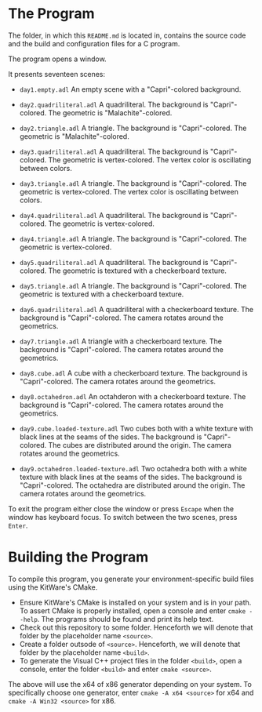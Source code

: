# The Program
The folder, in which this `README.md` is located in, contains the source code and the build and configuration files for a C program.

The program opens a window.

It presents seventeen scenes:

- `day1.empty.adl` An empty scene with a "Capri"-colored background.

- `day2.quadriliteral.adl` A quadriliteral.
  The background is "Capri"-colored.
  The geometric is "Malachite"-colored.

- `day2.triangle.adl` A triangle.
  The background is "Capri"-colored.
  The geometric is "Malachite"-colored.

- `day3.quadriliteral.adl` A quadriliteral.
  The background is "Capri"-colored.
  The geometric is vertex-colored.
  The vertex color is oscillating between colors.
 
- `day3.triangle.adl` A triangle.
  The background is "Capri"-colored.
  The geometric is vertex-colored.
  The vertex color is oscillating between colors.

- `day4.quadriliteral.adl` A quadriliteral.
  The background is "Capri"-colored.
  The geometric is vertex-colored.

- `day4.triangle.adl` A triangle.
  The background is "Capri"-colored.
  The geometric is vertex-colored.
 
- `day5.quadriliteral.adl` A quadriliteral.
  The background is "Capri"-colored.
  The geometric is textured with a checkerboard texture.

- `day5.triangle.adl` A triangle.
  The background is "Capri"-colored.
  The geometric is textured with a checkerboard texture.

- `day6.quadriliteral.adl` A quadriliteral with a checkerboard texture.
  The background is "Capri"-colored.
  The camera rotates around the geometrics.

- `day7.triangle.adl` A triangle with a checkerboard texture.
  The background is "Capri"-colored.
  The camera rotates around the geometrics.

- `day8.cube.adl` A cube with a checkerboard texture.
  The background is "Capri"-colored.
  The camera rotates around the geometrics.

- `day8.octahedron.adl` An octahderon with a checkerboard texture.
  The background is "Capri"-colored.
  The camera rotates around the geometrics.

- `day9.cube.loaded-texture.adl` Two cubes both with a white texture with black lines at the seams of the sides.
  The background is "Capri"-colored.
  The cubes are distributed around the origin.
  The camera rotates around the geometrics.

- `day9.octahedron.loaded-texture.adl` Two octahedra both with a white texture with black lines at the seams of the sides.
  The background is "Capri"-colored.
  The octahedra are distributed around the origin.
  The camera rotates around the geometrics.

To exit the program either close the window or press `Escape` when the window has keyboard focus.
To switch between the two scenes, press `Enter`.

# Building the Program
To compile this program, you generate your environment-specific build files using the KitWare's CMake.

- Ensure KitWare's CMake is installed on your system and is in your path.
  To assert CMake is properly installed, open a console and enter `cmake --help`. The programs should be found and print its help text.
- Check out this repository to some folder. Henceforth we will denote that folder by the placeholder name `<source>`.
- Create a folder outsode of `<source>`. Henceforth, we will denote that folder by the placeholder name `<build>`.
- To generate the Visual C++ project files in the folder `<build>`, open a console, enter the folder `<build>` and enter `cmake <source>`.

The above will use the x64 of x86 generator depending on your system.
To specifically choose one generator, enter `cmake -A x64 <source>` for x64 and `cmake -A Win32 <source>` for x86.
